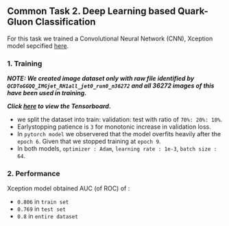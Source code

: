 ## Common Task 2.  Deep Learning based Quark-Gluon Classification

For this task we trained a Convolutional Neural Network (CNN), Xception model sepcified [here](https://arxiv.org/pdf/1610.02357.pdf).

### 1. Training 

**_NOTE: We created image dataset only with raw file identified by `QCDToGGQQ_IMGjet_RH1all_jet0_run0_n36272` and all 36272 images of this have been used in training._**

**_Click [here](https://tensorboard.dev/experiment/kJvYAmnoS0C9DXtOlbddoA/) to view the Tensorboard._**

- we split the dataset into train: validation: test with ratio of `70%: 20%: 10%`.
- Earlystopping patience is `3` for monotonic increase in validation loss.
- In `pytorch model` we observered that the model overfits heavily after the `epoch 6`. Given that we stopped training at `epoch 9`.
- In both models, `optimizer : Adam`, `learning rate : 1e-3`, `batch size : 64`.

### 2. Performance

Xception model obtained AUC (of ROC) of :
- `0.806` in `train set`
- `0.769` in `test set`
- `0.8` in `entire dataset`
